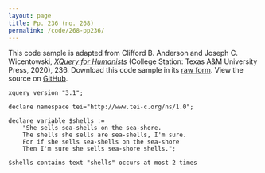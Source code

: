 ```yaml
---
layout: page
title: Pp. 236 (no. 268)
permalink: /code/268-pp236/
---
```


This code sample is adapted from Clifford B. Anderson and Joseph C. Wicentowski, 
[_XQuery for Humanists_](/) (College Station: Texas A&M University Press, 2020), 236. 
Download this code sample in its [raw form](/code/268-pp236/268-pp236.xq).
View the source on [GitHub](https://github.com/coding4humanists/xquery4humanists/blob/release/code/268-pp236/268-pp236.xq).

```xquery
xquery version "3.1";

declare namespace tei="http://www.tei-c.org/ns/1.0";

declare variable $shells := 
    "She sells sea-shells on the sea-shore.
    The shells she sells are sea-shells, I'm sure.
    For if she sells sea-shells on the sea-shore
    Then I'm sure she sells sea-shore shells.";

$shells contains text "shells" occurs at most 2 times
```  
